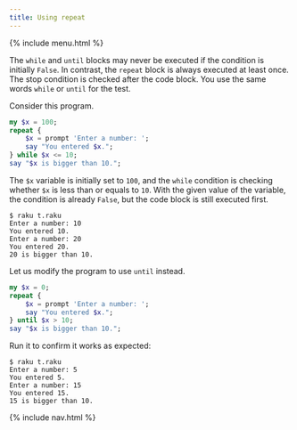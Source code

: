 ```yaml
---
title: Using repeat
---
```


{% include menu.html %}

The `while` and `until` blocks may never be executed if the condition is initially `False`. In contrast, the `repeat` block is always executed at least once. The stop condition is checked after the code block. You use the same words `while` or `until` for the test.

Consider this program.

```raku
my $x = 100;
repeat {
    $x = prompt 'Enter a number: ';
    say "You entered $x.";
} while $x <= 10;
say "$x is bigger than 10.";
```

The `$x` variable is initially set to `100`, and the `while` condition is checking whether `$x` is less than or equals to `10`. With the given value of the variable, the condition is already `False`, but the code block is still executed first.

```console
$ raku t.raku
Enter a number: 10
You entered 10.
Enter a number: 20
You entered 20.
20 is bigger than 10.
```

Let us modify the program to use `until` instead.

```raku
my $x = 0;
repeat {
    $x = prompt 'Enter a number: ';
    say "You entered $x.";
} until $x > 10;
say "$x is bigger than 10.";
```

Run it to confirm it works as expected:

```console
$ raku t.raku
Enter a number: 5
You entered 5.
Enter a number: 15
You entered 15.
15 is bigger than 10.
```

{% include nav.html %}
